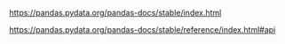 https://pandas.pydata.org/pandas-docs/stable/index.html



https://pandas.pydata.org/pandas-docs/stable/reference/index.html#api




